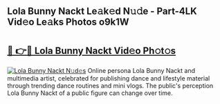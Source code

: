 ## Lola Bunny Nackt Le𝚊k𝚎d N𝚞𝚍e - Part-4LK Vid𝚎o Le𝚊ks Photos o9k1W

# <h2><a href="http://fbb117u.evod.top/?m=Lola+Bunny+Nackt">🔗 👉🔴 Lola Bunny Nackt Vid𝚎o Ph𝚘t𝚘s</a></h2>

[![Lola Bunny Nackt N𝚞d𝚎s](https://i.imgur.com/8V9OHl7.gif)](http://fbb117u.evod.top/?m=Lola+Bunny+Nackt)
Online persona Lola Bunny Nackt and multimedia artist, celebrated for publishing dance and lifestyle material through trending dance routines and mini vlogs. The public's perception Lola Bunny Nackt of a public figure can change over time. 
